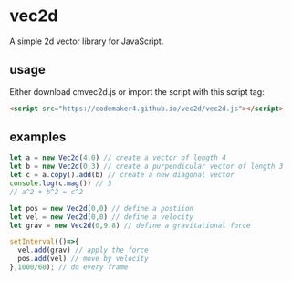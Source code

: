 # vec2d
A simple 2d vector library for JavaScript.

## usage
Either download cmvec2d.js or import the script with this script tag:

```html
<script src="https://codemaker4.github.io/vec2d/vec2d.js"></script>
```

## examples
```js
let a = new Vec2d(4,0) // create a vector of length 4
let b = new Vec2d(0,3) // create a purpendicular vector of length 3
let c = a.copy().add(b) // create a new diagonal vector
console.log(c.mag()) // 5
// a^2 + b^2 = c^2
```
```js
let pos = new Vec2d(0,0) // define a postiion
let vel = new Vec2d(0,0) // define a velocity
let grav = new Vec2d(0,9.8) // define a gravitational force

setInterval(()=>{
  vel.add(grav) // apply the force
  pos.add(vel) // move by velocity
},1000/60); // do every frame
```
